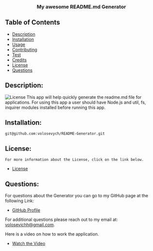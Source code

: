 <p align="center">
  <h3 align="center">My awesome README.md Generator</h3>
  
## Table of Contents
- [Description](#description)
- [Installation](#installation)
- [Usage](#usage) 
- [Contributing](#contributing)
- [Test](#test)
- [Credits](#credits)
- [License](#license) 
- [Questions](#questions)
## Description:
![License](https://img.shields.io/badge/License--blue.svg "License Badge")
    This app will help quickly generate the readme.md file for applications. For using this app a user should have Node.js and util, fs, inquirer modules installed before running this app.
## Installation:
    git@github.com:volosevych/README-Generator.git
## License:
    For more information about the License, click on the link below.
    
- [License](https://opensource.org/licenses/)
## Questions:
For questions about the Generator you can go to my 
    GitHub page at the following Link: 
- [GitHub Profile](https://github.com/volosevych)

For additional questions please reach out to my email at: volosevichh@gmail.com.

Here is a video on how to work the application.
- [Watch the Video](https://www.youtube.com/watch?v=jiU87qBsveQ)
